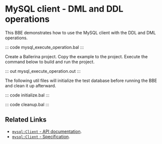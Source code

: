 # MySQL client - DML and DDL operations

This BBE demonstrates how to use the MySQL client with the DDL and  DML operations. 

::: code mysql_execute_operation.bal :::

Create a Ballerina project. Copy the example to the project. Execute the command below to build and run the project.

::: out mysql_execute_operation.out :::

The following util files will initialize the test database before running the BBE and clean it up afterward.

::: code initialize.bal :::

::: code cleanup.bal :::

## Related Links
- [`mysql:Client` - API documentation](https://lib.ballerina.io/ballerinax/mysql/latest/).
- [`mysql:Client` - Specification](https://github.com/ballerina-platform/module-ballerinax-mysql/blob/master/docs/spec/spec.md).
